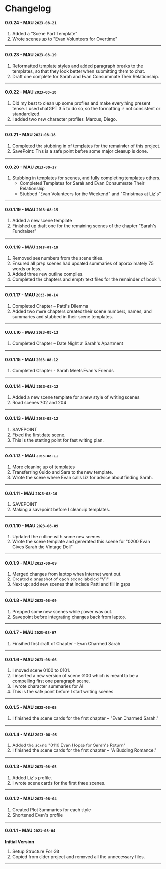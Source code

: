 # Changelog

#### 0.0.24 - MAU `2023-08-21`
1. Added a "Scene Part Template"
2. Wrote scenes up to "Evan Volunteers for Overtime"
----

#### 0.0.23 - MAU `2023-08-19`
1. Reformatted template styles and added paragraph breaks to the templates, so that they look better when submitting them to chat.
2. Draft one complete for Sarah and Evan Consummate Their Relationship.
----

#### 0.0.22 - MAU `2023-08-18`
1. Did my best to clean up some profiles and make everything present tense. I used chatGPT 3.5 to do so, so the formatting is not consistent or standardized.
2. I added two new character profiles: Marcus, Diego.
----

#### 0.0.21 - MAU `2023-08-18`
1. Completed the stubbing in of templates for the remainder of this project.
2. SavePoint: This is a safe point before some major cleanup is done.
----

#### 0.0.20 - MAU `2023-08-17`
1. Stubbing in templates for scenes, and fully completing templates others.
	- Completed Templates for Sarah and Evan Consummate Their Relationship
	- Stubbed "Evan Volunteers for the Weekend" and "Christmas at Liz's"
----

#### 0.0.1.19 - MAU `2023-08-15`
1. Added a new scene template
2. Finished up draft one for the remaining scenes of the chapter "Sarah's Fundraiser"
----

#### 0.0.1.18 - MAU `2023-08-15`
1. Removed see numbers from the scene titles.
2. Ensured all prep scenes had updated summaries of approximately 75 words or less.
3. Added three new outline compiles.
4. Completed the chapters and empty text files for the remainder of book 1.
----

#### 0.0.1.17 - MAU `2023-08-14`
1. Completed Chapter – Patti's Dilemma
2. Added two more chapters created their scene numbers, names,  and summaries and stubbed in their scene templates.
----

#### 0.0.1.16 - MAU `2023-08-13`
1. Completed Chapter – Date Night at Sarah's Apartment
----

#### 0.0.1.15 - MAU `2023-08-12`
1. Completed Chapter - Sarah Meets Evan's Friends
----

#### 0.0.1.14 - MAU `2023-08-12`
1. Added a new scene template for a new style of writing scenes
2. Road scenes 202 and 204
----

#### 0.0.1.13 - MAU `2023-08-12`
1. SAVEPOINT
2. Fixed the first date scene.
3. This is the starting point for fast writing plan.
----

#### 0.0.1.12 - MAU `2023-08-11`
1. More cleaning up of templates
2. Transferring Guido and Sara to the new template.
3. Wrote the scene where Evan calls Liz for advice about finding Sarah.
----

#### 0.0.1.11 - MAU `2023-08-10`
1. SAVEPOINT
2. Making a savepoint before I cleanuip templates.
----

#### 0.0.1.10 - MAU `2023-08-09`
1. Updated the outline with some new scenes.
2. Wrote the scene template and generated this scene for "0200 Evan Gives Sarah the Vintage Doll"
----

#### 0.0.1.9 - MAU `2023-08-09`
1. Merged changes from laptop when Internet went out.
2. Created a snapshot of each scene labeled "V1"
3. Next up: add new scenes that include Patti and fill in gaps
----

#### 0.0.1.8 - MAU `2023-08-09`
1. Prepped some new scenes while  power was out.
2. Savepoint before integrating changes back from laptop.
----

#### 0.0.1.7 - MAU `2023-08-07`
1. Finsihed first draft of  Chapter - Evan Charmed Sarah
----

#### 0.0.1.6 - MAU `2023-08-06`
1. I moved scene 0100 to 0101.
2. I inserted a new version of scene 0100 which is meant to be a compelling first one paragraph scene.
3. I wrote character summaries for AI
4. This is the safe point before I start writing scenes
----


#### 0.0.1.5 - MAU `2023-08-05`
1. I finished the scene cards for the first chapter – "Evan Charmed Sarah."
----

#### 0.0.1.4 - MAU `2023-08-05`
1. Added the scene "0116 Evan Hopes for Sarah's Return"
2. I finished the scene cards for the first chapter – "A Budding Romance."
----

#### 0.0.1.3 - MAU `2023-08-05`
1. Added Liz's profile.
2. I wrote scene cards for the first three scenes.
----

#### 0.0.1.2 - MAU `2023-08-04`
1. Created Plot Summaries for each style
2. Shortened Evan's profile
----

#### 0.0.1.1 - MAU `2023-08-04`

**Initial Version** 

1. Setup Structure For Git
2. Copied from older project and removed all the unnecessary files.
----

